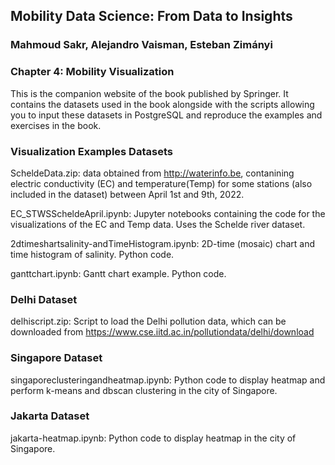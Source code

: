 ## Mobility Data Science: From Data to Insights
### Mahmoud Sakr, Alejandro Vaisman, Esteban Zimányi

### Chapter 4: Mobility Visualization

This is the companion website of the book published by Springer.
It contains the datasets used in the book alongside with the scripts
allowing you to input these datasets in PostgreSQL and reproduce the
examples and exercises in the book.

###  Visualization Examples Datasets

ScheldeData.zip: data obtained from http://waterinfo.be, contanining electric conductivity (EC) and temperature(Temp) for some stations (also included in the dataset) between April 1st and 9th, 2022.

EC_STWSScheldeApril.ipynb: Jupyter notebooks containing the code for the visualizations of the EC and Temp data. Uses the Schelde river dataset.

2dtimeshartsalinity-andTimeHistogram.ipynb: 2D-time (mosaic) chart and time histogram of salinity. Python code.

ganttchart.ipynb: Gantt chart example. Python code.

 

### Delhi Dataset

delhiscript.zip: Script to load the Delhi pollution data, which can be downloaded from 
https://www.cse.iitd.ac.in/pollutiondata/delhi/download

### Singapore Dataset

singaporeclusteringandheatmap.ipynb: Python code to display heatmap and perform k-means and dbscan clustering in the city of Singapore.

### Jakarta Dataset 

jakarta-heatmap.ipynb: Python code to display heatmap  in the city of Singapore.

